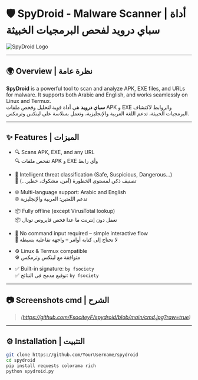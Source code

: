 # 🛡️ SpyDroid - Malware Scanner | أداة سباي درويد لفحص البرمجيات الخبيثة

![SpyDroid Logo](tools.jpg)  


---

## 🌍 Overview | نظرة عامة

**SpyDroid** is a powerful tool to scan and analyze APK, EXE files, and URLs for malware. It supports both Arabic and English, and works seamlessly on Linux and Termux.  
**سباي درويد** هي أداة قوية لتحليل وفحص ملفات APK و EXE والروابط لاكتشاف البرمجيات الخبيثة، تدعم اللغة العربية والإنجليزية، وتعمل بسلاسة على لينكس وترمكس.

---

## ✨ Features | الميزات

- 🔍 Scans APK, EXE, and any URL  
  🔍 تفحص ملفات APK و EXE وأي رابط

- 🧠 Intelligent threat classification (Safe, Suspicious, Dangerous...)  
  🧠 تصنيف ذكي لمستوى الخطورة (آمن، مشكوك، خطير...)

- 🌐 Multi-language support: Arabic and English  
  🌐 تدعم اللغتين: العربية والإنجليزية

- 📦 Fully offline (except VirusTotal lookup)  
  📦 تعمل دون إنترنت ما عدا فحص فايروس توتال

- 🧾 No command input required – simple interactive flow  
  🧾 لا تحتاج إلى كتابة أوامر – واجهة تفاعلية بسيطة

- ⚙️ Linux & Termux compatible  
  ⚙️ متوافقة مع لينكس وترمكس

- ✅ Built-in signature: `by fsociety`  
  ✅ توقيع مدمج في النتائج: `by fsociety`

---

## 📷 Screenshots cmd | الشرح

> *(https://github.com/FsociteyF/spydroid/blob/main/cmd.jpg?raw=true)*  


---

## ⚙️ Installation | التثبيت

```bash
git clone https://github.com/YourUsername/spydroid
cd spydroid
pip install requests colorama rich
python spydroid.py
